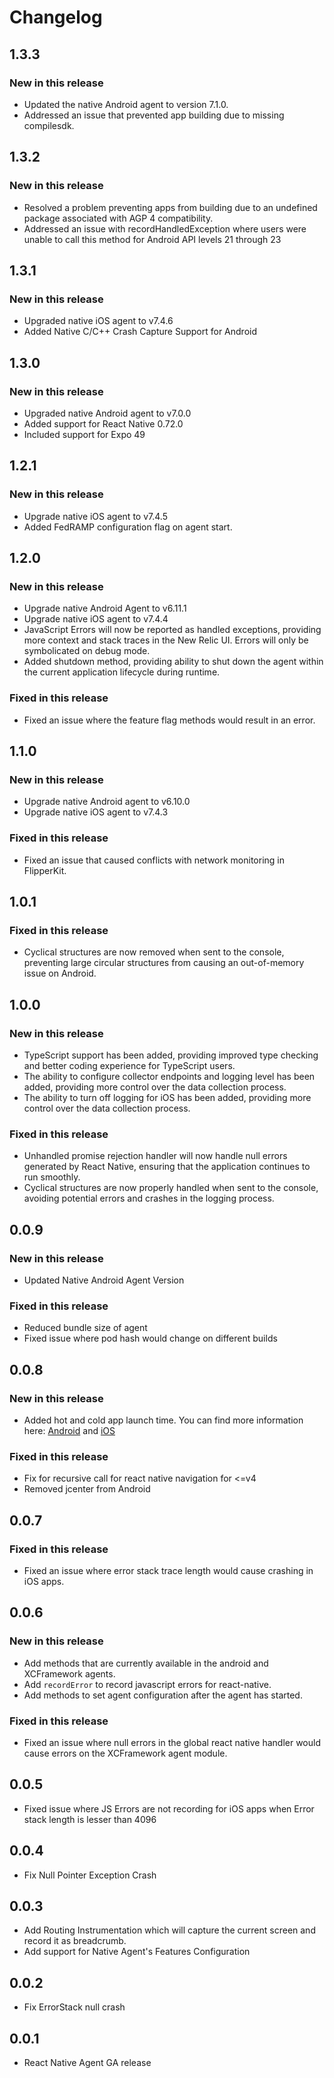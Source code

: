 # Changelog

## 1.3.3

### New in this release
* Updated the native Android agent to version 7.1.0.
* Addressed an issue that prevented app building due to missing compilesdk.

## 1.3.2

### New in this release
* Resolved a problem preventing apps from building due to an undefined package associated with AGP 4 compatibility.
* Addressed an issue with recordHandledException where users were unable to call this method for Android API levels 21 through 23


## 1.3.1

### New in this release
* Upgraded native iOS agent to v7.4.6
* Added Native C/C++ Crash Capture Support for Android


## 1.3.0

### New in this release
* Upgraded native Android agent to v7.0.0
* Added support for React Native 0.72.0
* Included support for Expo 49

## 1.2.1

### New in this release
* Upgrade native iOS agent to v7.4.5
* Added FedRAMP configuration flag on agent start.

## 1.2.0

### New in this release
* Upgrade native Android Agent to v6.11.1
* Upgrade native iOS agent to v7.4.4
* JavaScript Errors will now be reported as handled exceptions, providing more context and stack traces in the New Relic UI. Errors will only be symbolicated on debug mode.
* Added shutdown method, providing ability to shut down the agent within the current application lifecycle during runtime.

### Fixed in this release
* Fixed an issue where the feature flag methods would result in an error.

## 1.1.0

### New in this release
* Upgrade native Android agent to v6.10.0
* Upgrade native iOS agent to v7.4.3

### Fixed in this release
* Fixed an issue that caused conflicts with network monitoring in FlipperKit.

## 1.0.1

### Fixed in this release
* Cyclical structures are now removed when sent to the console, preventing large circular structures from causing an out-of-memory issue on Android.

## 1.0.0

### New in this release
* TypeScript support has been added, providing improved type checking and better coding experience for TypeScript users.
* The ability to configure collector endpoints and logging level has been added, providing more control over the data collection process.
* The ability to turn off logging for iOS has been added, providing more control over the data collection process.

### Fixed in this release
* Unhandled promise rejection handler will now handle null errors generated by React Native, ensuring that the application continues to run smoothly.
* Cyclical structures are now properly handled when sent to the console, avoiding potential errors and crashes in the logging process.


## 0.0.9

### New in this release

* Updated Native Android Agent Version


### Fixed in this release

* Reduced bundle size of agent
* Fixed issue where pod hash would change on different builds 


## 0.0.8
### New in this release

* Added hot and cold app launch time. You can find more information here: [Android](https://docs.newrelic.com/docs/mobile-monitoring/new-relic-mobile-android/install-configure/configure-app-launch-time-android-apps) and [iOS](https://docs.newrelic.com/docs/mobile-monitoring/new-relic-mobile-ios/configuration/app-launch-times-ios-apps)


### Fixed in this release

* Fix for recursive call for react native navigation for <=v4
* Removed jcenter from Android

## 0.0.7
### Fixed in this release
* Fixed an issue where error stack trace length would cause crashing in iOS apps.

## 0.0.6

### New in this release
* Add methods that are currently available in the android and XCFramework agents.
* Add `recordError` to record javascript errors for react-native.
* Add methods to set agent configuration after the agent has started.


### Fixed in this release
* Fixed an issue where null errors in the global react native handler would cause errors on the XCFramework agent module.

## 0.0.5

* Fixed issue where JS Errors are not recording for iOS apps when Error stack length is lesser than 4096

## 0.0.4
* Fix Null Pointer Exception Crash

## 0.0.3
* Add Routing Instrumentation which will capture the current screen and record it as breadcrumb. 
* Add support for Native Agent's Features Configuration

## 0.0.2
* Fix ErrorStack null crash

## 0.0.1
* React Native Agent GA release